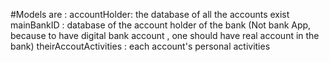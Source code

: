 #Models are :
accountHolder: the database of all the accounts exist
mainBankID : database of the account holder of the bank (Not bank App, because to have digital bank account , one should have real account in the bank)
theirAccoutActivities : each account's personal activities
